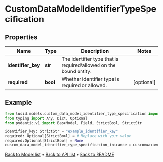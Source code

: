 # CustomDataModelIdentifierTypeSpecification

## Properties
Name | Type | Description | Notes
------------ | ------------- | ------------- | -------------
**identifier_key** | **str** | The identifier type that is required/allowed on the bound entity. | 
**required** | **bool** | Whether identifier type is required or allowed. | [optional] 
## Example

```python
from lusid.models.custom_data_model_identifier_type_specification import CustomDataModelIdentifierTypeSpecification
from typing import Any, Dict, Optional
from pydantic.v1 import BaseModel, Field, StrictBool, StrictStr

identifier_key: StrictStr = "example_identifier_key"
required: Optional[StrictBool] = # Replace with your value
required:Optional[StrictBool] = None
custom_data_model_identifier_type_specification_instance = CustomDataModelIdentifierTypeSpecification(identifier_key=identifier_key, required=required)

```

[Back to Model list](../README.md#documentation-for-models) &#8226; [Back to API list](../README.md#documentation-for-api-endpoints) &#8226; [Back to README](../README.md)

